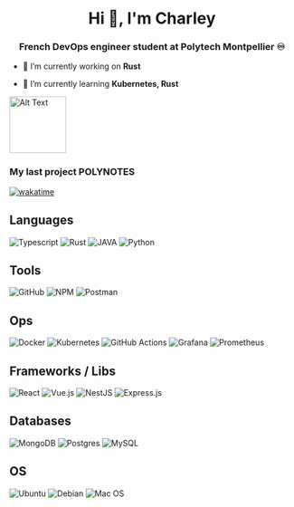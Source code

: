 <h1 align="center">Hi 👋, I'm Charley</h1>
<h3 align="center">French DevOps engineer student at Polytech Montpellier ♾️</h3>

- 🔭 I’m currently working on **Rust**

- 🌱 I’m currently learning **Kubernetes, Rust**

<img src="https://media2.giphy.com/media/3oFzmdjqH15YebLQ52/giphy.gif?cid=ecf05e47udjhg97wlnqxhhocmooklufoqwej2xfjkglbl578&ep=v1_gifs_search&rid=giphy.gif&ct=g" height="100" alt="Alt Text">

<h3 align="left">My last project POLYNOTES</h3>

[![wakatime](https://wakatime.com/badge/user/8c51dfaf-cc71-4c33-bb4f-07b1a77dce06/project/6160a20e-1f13-4866-b07b-8adea0765e70.svg)](https://wakatime.com/badge/user/8c51dfaf-cc71-4c33-bb4f-07b1a77dce06/project/6160a20e-1f13-4866-b07b-8adea0765e70)

<p align="left">
</p>

## Languages

  ![Typescript](https://img.shields.io/badge/TypeScript-007ACC?style=for-the-badge&logo=typescript&logoColor=white)
  ![Rust](https://img.shields.io/badge/Rust-000000?style=for-the-badge&logo=rust&logoColor=white)
  ![JAVA](https://img.shields.io/badge/Java-ED8B00?style=for-the-badge&logo=openjdk&logoColor=white)
  ![Python](https://img.shields.io/badge/python-3670A0?style=for-the-badge&logo=python&logoColor=ffdd54)

## Tools 
  
![GitHub](https://img.shields.io/badge/github-%23121011.svg?style=for-the-badge&logo=github&logoColor=white)
![NPM](https://img.shields.io/badge/NPM-%23000000.svg?style=for-the-badge&logo=npm&logoColor=white)
![Postman](https://img.shields.io/badge/Postman-FF6C37?style=for-the-badge&logo=postman&logoColor=white)

## Ops

![Docker](https://img.shields.io/badge/docker-%230db7ed.svg?style=for-the-badge&logo=docker&logoColor=white)
![Kubernetes](https://img.shields.io/badge/kubernetes-%23326ce5.svg?style=for-the-badge&logo=kubernetes&logoColor=white)
![GitHub Actions](https://img.shields.io/badge/github%20actions-%232671E5.svg?style=for-the-badge&logo=githubactions&logoColor=white) 
![Grafana](https://img.shields.io/badge/grafana-%23F46800.svg?style=for-the-badge&logo=grafana&logoColor=white)
![Prometheus](https://img.shields.io/badge/Prometheus-E6522C?style=for-the-badge&logo=Prometheus&logoColor=white)

## Frameworks / Libs

![React](https://img.shields.io/badge/react-%2320232a.svg?style=for-the-badge&logo=react&logoColor=%2361DAFB)
![Vue.js](https://img.shields.io/badge/vuejs-%2335495e.svg?style=for-the-badge&logo=vuedotjs&logoColor=%234FC08D)
![NestJS](https://img.shields.io/badge/nestjs-%23E0234E.svg?style=for-the-badge&logo=nestjs&logoColor=white)
![Express.js](https://img.shields.io/badge/express.js-%23404d59.svg?style=for-the-badge&logo=express&logoColor=%2361DAFB)

## Databases
 
  ![MongoDB](https://img.shields.io/badge/MongoDB-%234ea94b.svg?style=for-the-badge&logo=mongodb&logoColor=white)
  ![Postgres](https://img.shields.io/badge/postgres-%23316192.svg?style=for-the-badge&logo=postgresql&logoColor=white)
  ![MySQL](https://img.shields.io/badge/mysql-%2300f.svg?style=for-the-badge&logo=mysql&logoColor=white)

## OS
  ![Ubuntu](https://img.shields.io/badge/Ubuntu-E95420?style=for-the-badge&logo=ubuntu&logoColor=white)
  ![Debian](https://img.shields.io/badge/Debian-D70A53?style=for-the-badge&logo=debian&logoColor=white)
  ![Mac OS](https://img.shields.io/badge/mac%20os-000000?style=for-the-badge&logo=macos&logoColor=F0F0F0) 

